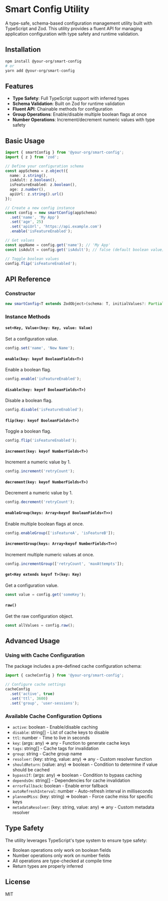 # Smart Config Utility

A type-safe, schema-based configuration management utility built with TypeScript and Zod. This utility provides a fluent API for managing application configuration with type safety and runtime validation.

## Installation

```bash
npm install @your-org/smart-config
# or
yarn add @your-org/smart-config
```

## Features

- **Type Safety**: Full TypeScript support with inferred types
- **Schema Validation**: Built on Zod for runtime validation
- **Fluent API**: Chainable methods for configuration
- **Group Operations**: Enable/disable multiple boolean flags at once
- **Number Operations**: Increment/decrement numeric values with type safety

## Basic Usage

```typescript
import { smartConfig } from '@your-org/smart-config';
import { z } from 'zod';

// Define your configuration schema
const appSchema = z.object({
  name: z.string(),
  isAdult: z.boolean(),
  isFeatureEnabled: z.boolean(),
  age: z.number(),
  apiUrl: z.string().url()
});

// Create a new config instance
const config = new smartConfig(appSchema)
  .set('name', 'My App')
  .set('age', 25)
  .set('apiUrl', 'https://api.example.com')
  .enable('isFeatureEnabled');

// Get values
const appName = config.get('name'); // 'My App'
const isAdult = config.get('isAdult'); // false (default boolean value)

// Toggle boolean values
config.flip('isFeatureEnabled');
```

## API Reference

### Constructor

```typescript
new smartConfig<T extends ZodObject>(schema: T, initialValues?: Partial<z.infer<T>>)
```

### Instance Methods

#### `set<Key, Value>(key: Key, value: Value)`
Set a configuration value.

```typescript
config.set('name', 'New Name');
```

#### `enable(key: keyof BooleanFields<T>)`
Enable a boolean flag.

```typescript
config.enable('isFeatureEnabled');
```

#### `disable(key: keyof BooleanFields<T>)`
Disable a boolean flag.

```typescript
config.disable('isFeatureEnabled');
```

#### `flip(key: keyof BooleanFields<T>)`
Toggle a boolean flag.

```typescript
config.flip('isFeatureEnabled');
```

#### `increment(key: keyof NumberFields<T>)`
Increment a numeric value by 1.

```typescript
config.increment('retryCount');
```

#### `decrement(key: keyof NumberFields<T>)`
Decrement a numeric value by 1.

```typescript
config.decrement('retryCount');
```

#### `enableGroup(keys: Array<keyof BooleanFields<T>>)`
Enable multiple boolean flags at once.

```typescript
config.enableGroup(['isFeatureA', 'isFeatureB']);
```

#### `incrementGroup(keys: Array<keyof NumberFields<T>>)`
Increment multiple numeric values at once.

```typescript
config.incrementGroup(['retryCount', 'maxAttempts']);
```

#### `get<Key extends keyof T>(key: Key)`
Get a configuration value.

```typescript
const value = config.get('someKey');
```

#### `raw()`
Get the raw configuration object.

```typescript
const allValues = config.raw();
```

## Advanced Usage

### Using with Cache Configuration

The package includes a pre-defined cache configuration schema:

```typescript
import { cacheConfig } from '@your-org/smart-config';

// Configure cache settings
cacheConfig
  .set('active', true)
  .set('ttl', 3600)
  .set('group', 'user-sessions');
```

### Available Cache Configuration Options

- `active`: boolean - Enable/disable caching
- `disable`: string[] - List of cache keys to disable
- `ttl`: number - Time to live in seconds
- `key`: (args: any) => any - Function to generate cache keys
- `tags`: string[] - Cache tags for invalidation
- `group`: string - Cache group name
- `resolver`: (key: string, value: any) => any - Custom resolver function
- `shouldReturn`: (value: any) => boolean - Condition to determine if value should be cached
- `bypassIf`: (args: any) => boolean - Condition to bypass caching
- `dependsOn`: string[] - Dependencies for cache invalidation
- `errorFallback`: boolean - Enable error fallback
- `autoRefreshInterval`: number - Auto-refresh interval in milliseconds
- `plannedMiss`: (key: string) => boolean - Force cache miss for specific keys
- `metadataResolver`: (key: string, value: any) => any - Custom metadata resolver

## Type Safety

The utility leverages TypeScript's type system to ensure type safety:

- Boolean operations only work on boolean fields
- Number operations only work on number fields
- All operations are type-checked at compile time
- Return types are properly inferred

## License

MIT
